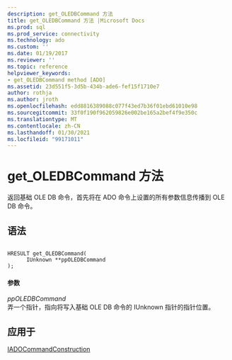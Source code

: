 ```yaml
---
description: get_OLEDBCommand 方法
title: get_OLEDBCommand 方法 |Microsoft Docs
ms.prod: sql
ms.prod_service: connectivity
ms.technology: ado
ms.custom: ''
ms.date: 01/19/2017
ms.reviewer: ''
ms.topic: reference
helpviewer_keywords:
- get_OLEDBCommand method [ADO]
ms.assetid: 23d551f5-3d5b-434b-ade6-fef15f1710e7
author: rothja
ms.author: jroth
ms.openlocfilehash: edd8816389088c077f43ed7b36f01ebd61010e98
ms.sourcegitcommit: 33f0f190f962059826e002be165a2bef4f9e350c
ms.translationtype: MT
ms.contentlocale: zh-CN
ms.lasthandoff: 01/30/2021
ms.locfileid: "99171011"
---
```

# <a name="get_oledbcommand-method"></a>get_OLEDBCommand 方法
返回基础 OLE DB 命令，首先将在 ADO 命令上设置的所有参数信息传播到 OLE DB 命令。  
  
## <a name="syntax"></a>语法  
  
```  
  
HRESULT get_OLEDBCommand(  
      IUnknown **ppOLEDBCommand  
);  
```  
  
#### <a name="parameters"></a>参数  
 *ppOLEDBCommand*  
 弄一个指针，指向将写入基础 OLE DB 命令的 IUnknown 指针的指针位置。  
  
## <a name="applies-to"></a>应用于  
 [IADOCommandConstruction](/previous-versions/windows/desktop/aa965677(v=vs.85))